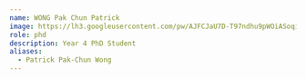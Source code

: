 ```yaml
---
name: WONG Pak Chun Patrick
image: https://lh3.googleusercontent.com/pw/AJFCJaU7D-T97ndhu9pWOiASoqiRb7X0yeSkRf5tEpa3BIxy2cF3HIA_gvF0GAvuBNz4QF2QjlOwHP42i3hPMy-3QqjqV2fhrGmz2WJE4l10XnCB26Hr2-mbSAlO0BPN1dXhDlUOv4vK2tlK95K3HAzT9Dhr=w367-h352-s-no
role: phd
description: Year 4 PhD Student
aliases:
  - Patrick Pak-Chun Wong
---
```

